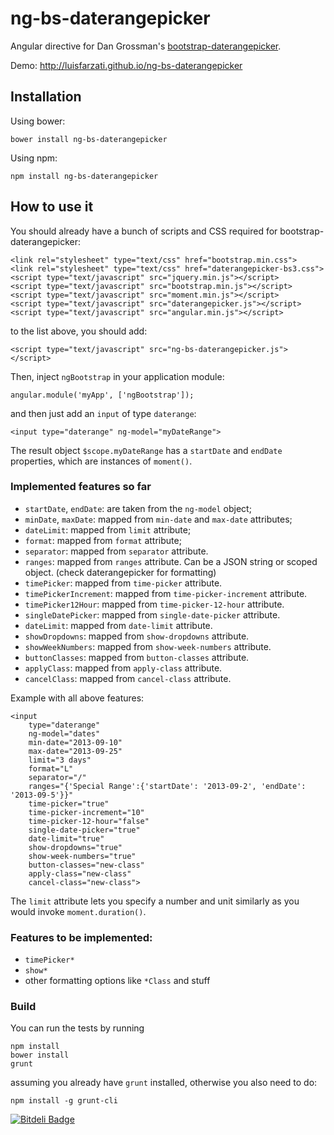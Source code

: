 ng-bs-daterangepicker
=====================

Angular directive for Dan Grossman's [bootstrap-daterangepicker](https://github.com/dangrossman/bootstrap-daterangepicker).

Demo: http://luisfarzati.github.io/ng-bs-daterangepicker

Installation
------------

Using bower:

```
bower install ng-bs-daterangepicker
```

Using npm:

```
npm install ng-bs-daterangepicker
```


How to use it
-------------

You should already have a bunch of scripts and CSS required for bootstrap-daterangepicker:

```
<link rel="stylesheet" type="text/css" href="bootstrap.min.css">
<link rel="stylesheet" type="text/css" href="daterangepicker-bs3.css">
<script type="text/javascript" src="jquery.min.js"></script>
<script type="text/javascript" src="bootstrap.min.js"></script>
<script type="text/javascript" src="moment.min.js"></script>
<script type="text/javascript" src="daterangepicker.js"></script>
<script type="text/javascript" src="angular.min.js"></script>
```

to the list above, you should add:

```
<script type="text/javascript" src="ng-bs-daterangepicker.js"></script>
```

Then, inject `ngBootstrap` in your application module:

```
angular.module('myApp', ['ngBootstrap']);
```

and then just add an `input` of type `daterange`:

```
<input type="daterange" ng-model="myDateRange">
```

The result object `$scope.myDateRange` has a `startDate` and `endDate` properties, which are instances of `moment()`.

### Implemented features so far

* `startDate`, `endDate`: are taken from the `ng-model` object;
* `minDate`, `maxDate`: mapped from `min-date` and `max-date` attributes;
* `dateLimit`: mapped from `limit` attribute;
* `format`: mapped from `format` attribute;
* `separator`: mapped from `separator` attribute.
* `ranges`: mapped from `ranges` attribute. Can be a JSON string or scoped object. (check daterangepicker for formatting)
* `timePicker`: mapped from `time-picker` attribute.
* `timePickerIncrement`: mapped from `time-picker-increment` attribute.
* `timePicker12Hour`: mapped from `time-picker-12-hour` attribute.
* `singleDatePicker`: mapped from `single-date-picker` attribute.
* `dateLimit`: mapped from `date-limit` attribute.
* `showDropdowns`: mapped from `show-dropdowns` attribute.
* `showWeekNumbers`: mapped from `show-week-numbers` attribute.
* `buttonClasses`: mapped from `button-classes` attribute.
* `applyClass`: mapped from `apply-class` attribute.
* `cancelClass`: mapped from `cancel-class` attribute.

Example with all above features:

```
<input
	type="daterange"
	ng-model="dates"
	min-date="2013-09-10"
	max-date="2013-09-25"
	limit="3 days"
	format="L"
	separator="/"
	ranges="{'Special Range':{'startDate': '2013-09-2', 'endDate': '2013-09-5'}}"
	time-picker="true"
	time-picker-increment="10"
	time-picker-12-hour="false"
	single-date-picker="true"
	date-limit="true"
	show-dropdowns="true"
	show-week-numbers="true"
	button-classes="new-class"
	apply-class="new-class"
	cancel-class="new-class">
```

The `limit` attribute lets you specify a number and unit similarly as you would invoke `moment.duration()`.

### Features to be implemented:

* `timePicker*`
* `show*`
* other formatting options like `*Class` and stuff

### Build

You can run the tests by running

```
npm install
bower install
grunt
```

assuming you already have `grunt` installed, otherwise you also need to do:

```
npm install -g grunt-cli
```






[![Bitdeli Badge](https://d2weczhvl823v0.cloudfront.net/luisfarzati/ng-bs-daterangepicker/trend.png)](https://bitdeli.com/free "Bitdeli Badge")

